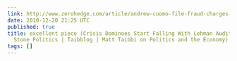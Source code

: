 ```yaml
---
link: http://www.zerohedge.com/article/andrew-cuomo-file-fraud-charges-against-ernst-young-lehman-repo-105-involvement
date: 2010-12-20 21:25 UTC
published: true
title: excellent piece (Crisis Dominoes Start Falling With Lehman Auditor | Rolling
  Stone Politics | Taibblog | Matt Taibbi on Politics and the Economy)
tags: []
---
```




